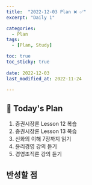 ```yaml
---
title:  "2022-12-03 Plan ❌ ✅" 
excerpt: "Daily 1"

categories:
  - Plan
tags:
  - [Plan, Study]

toc: true
toc_sticky: true
 
date: 2022-12-03
last_modified_at: 2022-11-24

---
```


## :date: Today's Plan

1. 증권시장론 Lesson 12 복습
2. 증권시장론 Lesson 13 복습
3. 신화의 이해 7장까지 읽기
4. 윤리경영 강의 듣기
5. 경영조직론 강의 듣기

## 반성할 점
